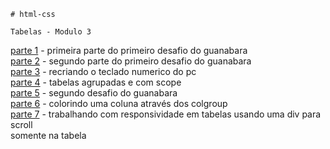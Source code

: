 
    # html-css

    Tabelas - Modulo 3 
    
<a href="parte1.html">parte 1</a> - primeira parte do primeiro desafio do guanabara <br>
<a href="parte2.html">parte 2</a> - segundo parte do primeiro desafio do guanabara </br>
<a href="parte3.html">parte 3</a> - recriando o teclado numerico do pc </br>
<a href="parte4.html">parte 4</a> - tabelas agrupadas e com scope  </br>
<a href="parte5.html">parte 5</a> - segundo desafio do guanabara </br>
<a href="parte6.html">parte 6</a> - colorindo uma coluna através dos colgroup  </br>
<a href="parte7.html">parte 7</a> - trabalhando com responsividade em tabelas usando uma div para scroll </br> somente na tabela 


 


